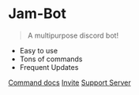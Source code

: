 # Jam-Bot

> A multipurpose discord bot!

-   Easy to use
-   Tons of commands
-   Frequent Updates

[Command docs](/commands/basic)
[Invite](https://discord.com/oauth2/authorize?client_id=785582588071772160&scope=bot%20applications.commands&permissions=8)
[Support Server](https://discord.gg/2rcKNFYxJb)